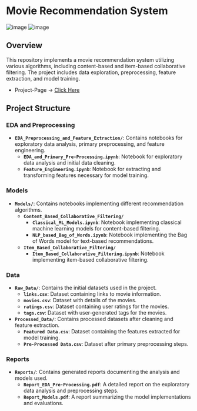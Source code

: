# Movie Recommendation System
![image](https://github.com/user-attachments/assets/98c6695b-93d2-4045-bcf3-8280a016de13)
![image](https://github.com/user-attachments/assets/dd8ead13-c0a0-4459-9c6a-f88418cf15c5)



## Overview
This repository implements a movie recommendation system utilizing various algorithms, including content-based and item-based collaborative filtering. The project includes data exploration, preprocessing, feature extraction, and model training.
- Project-Page -> [Click Here](https://vaibhav92735.github.io/Movie_Recommendation_App/)



## Project Structure

### EDA and Preprocessing
- **`EDA_Preprocessing_and_Feature_Extraction/`**: Contains notebooks for exploratory data analysis, primary preprocessing, and feature engineering.
  - **`EDA_and_Primary_Pre-Processing.ipynb`**: Notebook for exploratory data analysis and initial data cleaning.
  - **`Feature_Engineering.ipynb`**: Notebook for extracting and transforming features necessary for model training.

### Models
- **`Models/`**: Contains notebooks implementing different recommendation algorithms.
  - **`Content_Based_Collaborative_Filtering/`**
    - **`Classical_ML_Models.ipynb`**: Notebook implementing classical machine learning models for content-based filtering.
    - **`NLP_based_Bag_of_Words.ipynb`**: Notebook implementing the Bag of Words model for text-based recommendations.
  - **`Item_Based_Collaborative_Filtering/`**
    - **`Item_Based_Collaborative_Filtering.ipynb`**: Notebook implementing item-based collaborative filtering.

### Data
- **`Raw_Data/`**: Contains the initial datasets used in the project.
  - **`links.csv`**: Dataset containing links to movie information.
  - **`movies.csv`**: Dataset with details of the movies.
  - **`ratings.csv`**: Dataset containing user ratings for the movies.
  - **`tags.csv`**: Dataset with user-generated tags for the movies.
- **`Processed_Data/`**: Contains processed datasets after cleaning and feature extraction.
  - **`Featured Data.csv`**: Dataset containing the features extracted for model training.
  - **`Pre-Processed Data.csv`**: Dataset after primary preprocessing steps.

### Reports
- **`Reports/`**: Contains generated reports documenting the analysis and models used.
  - **`Report_EDA_Pre-Processing.pdf`**: A detailed report on the exploratory data analysis and preprocessing steps.
  - **`Report_Models.pdf`**: A report summarizing the model implementations and evaluations.
